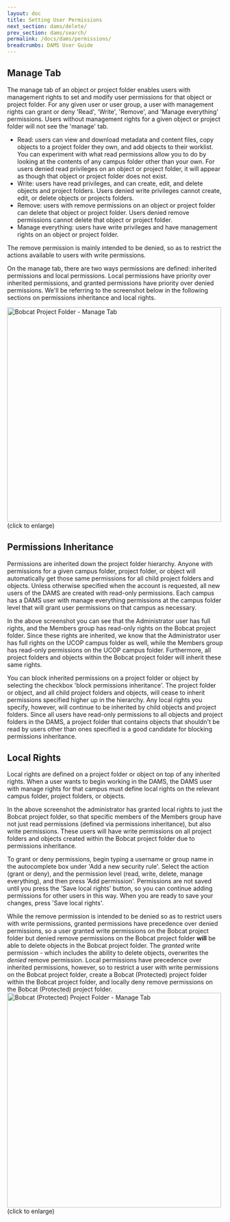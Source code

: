 ```yaml
---
layout: doc
title: Setting User Permissions
next_section: dams/delete/
prev_section: dams/search/
permalink: /docs/dams/permissions/
breadcrumbs: DAMS User Guide
---
```


## Manage Tab

The manage tab of an object or project folder enables users with management rights to set and modify user permissions for that object or project folder. For any given user or user group, a user with management rights can grant or deny 'Read', 'Write', 'Remove', and 'Manage everything' permissions. Users without management rights for a given object or project folder will not see the 'manage' tab. 

- Read: users can view and download metadata and content files, copy objects to a project folder they own, and add objects to their worklist. You can experiment with what read permissions allow you to do by looking at the contents of any campus folder other than your own. For users denied read privileges on an object or project folder, it will appear as though that object or project folder does not exist. 
- Write: users have read privileges, and can create, edit, and delete objects and project folders. Users denied write privileges cannot create, edit, or delete objects or projects folders. 
- Remove: users with remove permissions on an object or project folder can delete that object or project folder. Users denied remove permissions cannot delete that object or project folder. 
- Manage everything: users have write privileges and have management rights on an object or project folder. 

<div class="note">The remove permission is mainly intended to be denied, so as to restrict the actions available to users with write permissions.</div>

On the manage tab, there are two ways permissions are defined: inherited permissions and local permissions. Local permissions have priority over inherited permissions, and granted permissions have priority over denied permissions. We'll be referring to the screenshot below in the following sections on permissions inheritance and local rights. 

<a class="img-popup" href="{{ site.url }}{{ site.baseurl }}/images/perms1.png">
  <img src="{{ site.url }}{{ site.baseurl }}/images/perms1-cropped.png" alt="Bobcat Project Folder - Manage Tab" style="width: 500px">
</a>
<br>(click to enlarge)

## Permissions Inheritance

Permissions are inherited down the project folder hierarchy. Anyone with permissions for a given campus folder, project folder, or object will automatically get those same permissions for all child project folders and objects. Unless otherwise specified when the account is requested, all new users of the DAMS are created with read-only permissions. Each campus has a DAMS user with manage everything permissions at the campus folder level that will grant user permissions on that campus as necessary. 

In the above screenshot you can see that the Administrator user has full rights, and the Members group has read-only rights on the Bobcat project folder. Since these rights are inherited, we know that the Administrator user has full rights on the UCOP campus folder as well, while the Members group has read-only permissions on the UCOP campus folder. Furthermore, all project folders and objects within the Bobcat project folder will inherit these same rights.

<div class="note">You can block inherited permissions on a project folder or object by selecting the checkbox 'block permissions inheritance'. The project folder or object, and all child project folders and objects, will cease to inherit permissions specified higher up in the hierarchy. Any local rights you specify, however, will continue to be inherited by child objects and project folders. Since all users have read-only permissions to all objects and project folders in the DAMS, a project folder that contains objects that shouldn't be read by users other than ones specified is a good candidate for blocking permissions inheritance.</div>

## Local Rights

Local rights are defined on a project folder or object on top of any inherited rights. When a user wants to begin working in the DAMS, the DAMS user with manage rights for that campus must define local rights on the relevant campus folder, project folders, or objects. 

In the above screenshot the administrator has granted local rights to just the Bobcat project folder, so that specific members of the Members group have not just read permissions (defined via permissions inheritance), but also write permissions. These users will have write permissions on all project folders and objects created within the Bobcat project folder due to permissions inheritance. 

To grant or deny permissions, begin typing a username or group name in the autocomplete box under 'Add a new security rule'. Select the action (grant or deny), and the permission level (read, write, delete, manage everything), and then press 'Add permission'. Permissions are not saved until you press the 'Save local rights' button, so you can continue adding permissions for other users in this way. When you are ready to save your changes, press 'Save local rights'.

<div class="note">While the remove permission is intended to be denied so as to restrict users with write permissions, granted permissions have precedence over denied permissions, so a user granted write permissions on the Bobcat project folder but denied remove permissions on the Bobcat project folder <b>will</b> be able to delete objects in the Bobcat project folder. The <i>granted</i> write permission - which includes the ability to delete objects, overwrites the <i>denied</i> remove permission. Local permissions have precedence over inherited permissions, however, so to restrict a user with write permissions on the Bobcat project folder, create a Bobcat (Protected) project folder within the Bobcat project folder, and locally deny remove permissions on the Bobcat (Protected) project folder.</div>

<a class="img-popup" href="{{ site.url }}{{ site.baseurl }}/images/perms2.png">
  <img src="{{ site.url }}{{ site.baseurl }}/images/perms2.png" alt="Bobcat (Protected) Project Folder - Manage Tab" style="width: 500px">
</a>
<br>(click to enlarge)
